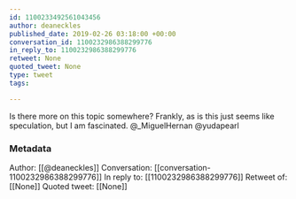 ```yaml
---
id: 1100233492561043456
author: deaneckles
published_date: 2019-02-26 03:18:00 +00:00
conversation_id: 1100232986388299776
in_reply_to: 1100232986388299776
retweet: None
quoted_tweet: None
type: tweet
tags:

---
```


Is there more on this topic somewhere? Frankly, as is this just seems like speculation, but I am fascinated. @_MiguelHernan @yudapearl

### Metadata

Author: [[@deaneckles]]
Conversation: [[conversation-1100232986388299776]]
In reply to: [[1100232986388299776]]
Retweet of: [[None]]
Quoted tweet: [[None]]
